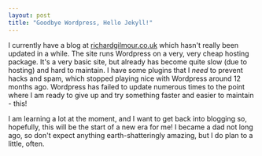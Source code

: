 ```yaml
---
layout: post
title: "Goodbye Wordpress, Hello Jekyll!"
---
```

I currently have a blog at [richardgilmour.co.uk](http://richardgilmour.co.uk) which hasn't really been updated in a while.
The site runs Wordpress on a very, very cheap hosting package. It's a very basic site, but already has become quite slow (due to hosting) and hard to maintain.
I have some plugins that I *need* to prevent hacks and spam, which stopped playing nice with Wordpress around 12 months ago.
Wordpress has failed to update numerous times to the point where I am ready to give up and try something faster and easier to maintain - this!

I am learning a lot at the moment, and I want to get back into blogging so, hopefully, this will be the start of a new era for me!
I became a dad not long ago, so don't expect anything earth-shatteringly amazing, but I do plan to a little, often.
